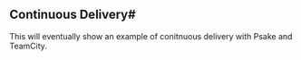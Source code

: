 Continuous Delivery#
--
This will eventually show an example of conitnuous delivery with Psake and TeamCity.